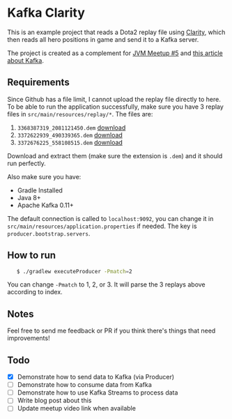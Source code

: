 # Kafka Clarity

This is an example project that reads a Dota2 replay file using [Clarity](https://github.com/skadistats/clarity), 
which then reads all hero positions in game and send it to a Kafka server.

The project is created as a complement for [JVM Meetup #5]() and [this article about Kafka]().

## Requirements

Since Github has a file limit, I cannot upload the replay file directly to here. 
To be able to run the application successfully, make sure you have 3 replay files
in `src/main/resources/replay/*`. The files are:

1. `3368387319_2081121450.dem` [download](http://replay111.valve.net/570/3368387319_2081121450.dem.bz2)
1. `3372622939_490339365.dem` [download](http://replay111.valve.net/570/3372622939_490339365.dem.bz2)
1. `3372676225_558108515.dem` [download](http://replay112.valve.net/570/3372676225_558108515.dem.bz2)

Download and extract them (make sure the extension is `.dem`) and it should run perfectly.

Also make sure you have:

- Gradle Installed
- Java 8+
- Apache Kafka 0.11+ 

The default connection is called to `localhost:9092`, you can change it in `src/main/resources/application.properties`
if needed. The key is `producer.bootstrap.servers`.

## How to run

```bash
   $ ./gradlew executeProducer -Pmatch=2
```

You can change `-Pmatch` to 1, 2, or 3. It will parse the 3 replays above according to index.

## Notes

Feel free to send me feedback or PR if you think there's things that need improvements!

## Todo

- [x] Demonstrate how to send data to Kafka (via Producer)
- [ ] Demonstrate how to consume data from Kafka
- [ ] Demonstrate how to use Kafka Streams to process data
- [ ] Write blog post about this
- [ ] Update meetup video link when available
